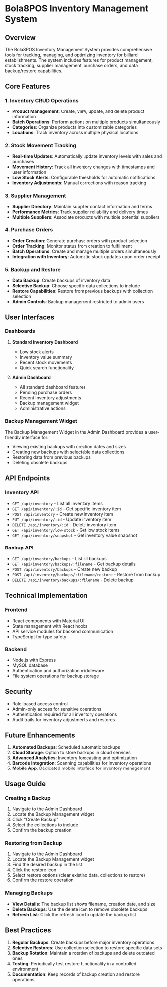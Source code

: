 # Bola8POS Inventory Management System

## Overview

The Bola8POS Inventory Management System provides comprehensive tools for tracking, managing, and optimizing inventory for billiard establishments. The system includes features for product management, stock tracking, supplier management, purchase orders, and data backup/restore capabilities.

## Core Features

### 1. Inventory CRUD Operations

- **Product Management**: Create, view, update, and delete product information
- **Batch Operations**: Perform actions on multiple products simultaneously
- **Categories**: Organize products into customizable categories
- **Locations**: Track inventory across multiple physical locations

### 2. Stock Movement Tracking

- **Real-time Updates**: Automatically update inventory levels with sales and purchases
- **Movement History**: Track all inventory changes with timestamps and user information
- **Low Stock Alerts**: Configurable thresholds for automatic notifications
- **Inventory Adjustments**: Manual corrections with reason tracking

### 3. Supplier Management

- **Supplier Directory**: Maintain supplier contact information and terms
- **Performance Metrics**: Track supplier reliability and delivery times
- **Multiple Suppliers**: Associate products with multiple potential suppliers

### 4. Purchase Orders

- **Order Creation**: Generate purchase orders with product selection
- **Order Tracking**: Monitor status from creation to fulfillment
- **Batch Operations**: Create and manage multiple orders simultaneously
- **Integration with Inventory**: Automatic stock updates upon order receipt

### 5. Backup and Restore

- **Data Backup**: Create backups of inventory data
- **Selective Backup**: Choose specific data collections to include
- **Restore Capabilities**: Restore from previous backups with collection selection
- **Admin Controls**: Backup management restricted to admin users

## User Interfaces

### Dashboards

1. **Standard Inventory Dashboard**
   - Low stock alerts
   - Inventory value summary
   - Recent stock movements
   - Quick search functionality

2. **Admin Dashboard**
   - All standard dashboard features
   - Pending purchase orders
   - Recent inventory adjustments
   - Backup management widget
   - Administrative actions

### Backup Management Widget

The Backup Management Widget in the Admin Dashboard provides a user-friendly interface for:

- Viewing existing backups with creation dates and sizes
- Creating new backups with selectable data collections
- Restoring data from previous backups
- Deleting obsolete backups

## API Endpoints

### Inventory API

- `GET /api/inventory` - List all inventory items
- `GET /api/inventory/:id` - Get specific inventory item
- `POST /api/inventory` - Create new inventory item
- `PUT /api/inventory/:id` - Update inventory item
- `DELETE /api/inventory/:id` - Delete inventory item
- `GET /api/inventory/low-stock` - Get low stock items
- `GET /api/inventory/snapshot` - Get inventory value snapshot

### Backup API

- `GET /api/inventory/backups` - List all backups
- `GET /api/inventory/backups/:filename` - Get backup details
- `POST /api/inventory/backups` - Create new backup
- `POST /api/inventory/backups/:filename/restore` - Restore from backup
- `DELETE /api/inventory/backups/:filename` - Delete backup

## Technical Implementation

### Frontend

- React components with Material UI
- State management with React hooks
- API service modules for backend communication
- TypeScript for type safety

### Backend

- Node.js with Express
- MySQL database
- Authentication and authorization middleware
- File system operations for backup storage

## Security

- Role-based access control
- Admin-only access for sensitive operations
- Authentication required for all inventory operations
- Audit trails for inventory adjustments and restores

## Future Enhancements

1. **Automated Backups**: Scheduled automatic backups
2. **Cloud Storage**: Option to store backups in cloud services
3. **Advanced Analytics**: Inventory forecasting and optimization
4. **Barcode Integration**: Scanning capabilities for inventory operations
5. **Mobile App**: Dedicated mobile interface for inventory management

## Usage Guide

### Creating a Backup

1. Navigate to the Admin Dashboard
2. Locate the Backup Management widget
3. Click "Create Backup"
4. Select the collections to include
5. Confirm the backup creation

### Restoring from Backup

1. Navigate to the Admin Dashboard
2. Locate the Backup Management widget
3. Find the desired backup in the list
4. Click the restore icon
5. Select restore options (clear existing data, collections to restore)
6. Confirm the restore operation

### Managing Backups

- **View Details**: The backup list shows filename, creation date, and size
- **Delete Backups**: Use the delete icon to remove obsolete backups
- **Refresh List**: Click the refresh icon to update the backup list

## Best Practices

1. **Regular Backups**: Create backups before major inventory operations
2. **Selective Restores**: Use collection selection to restore specific data sets
3. **Backup Rotation**: Maintain a rotation of backups and delete outdated ones
4. **Testing**: Periodically test restore functionality in a controlled environment
5. **Documentation**: Keep records of backup creation and restore operations
